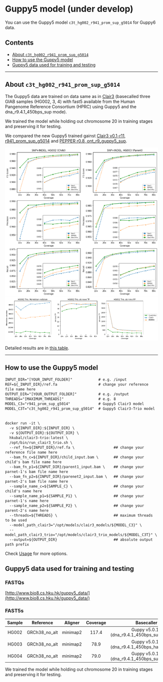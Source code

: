 # Guppy5 model (under develop)

You can use the Guppy5 model `c3t_hg002_r941_prom_sup_g5014` for Guppy6 data.


## Contents

* [About `c3t_hg002_r941_prom_sup_g5014`](#c3t-hg002-r941-prom-sup-g5014)
* [How to use the Guppy5 model](#how-to-use-the-guppy5-model)
* [Guppy5 data used for training and testing](#guppy5-data-used-for-training-and-testing)

---

## About `c3t_hg002_r941_prom_sup_g5014`

The Guppy5 data are trained on data same as in [Clair3](https://github.com/HKU-BAL/Clair3/blob/main/docs/guppy5_20220113.md) (basecalled three GIAB samples (HG002, 3, 4) with fast5 available from the Human Pangenome Reference Consortium (HPRC) using Guppy5 and the dna_r9.4.1_450bps_sup mode).

We trained the model while holding out chromosome 20 in training stages and preserving it for testing.

We compared the new Guppy5 trained gainst [Clair3 v0.1-r11, r941_prom_sup_g5014](https://github.com/HKU-BAL/Clair3) and [PEPPER r0.8, ont_r9_guppy5_sup](https://github.com/kishwarshafin/pepper). 

<!-- ![](../images/clair3-trio_Guppy5_snp_indel_f1_score.png) -->
<img src="../images/clair3-trio_Guppy5_snp_indel_f1_score.png" width = "600" alt="Clair3-Trio overall results">

<!-- ![](../images/clair3-trio_Guppy5_MCV.png) -->
<img src="../images/clair3-trio_Guppy5_MCV.png" width = "800" alt="Clair3-Trio overall results">

Detailed results are in [this table](./guppy5_table.md).

---

## How to use the Guppy5 model

```
INPUT_DIR="[YOUR_INPUT_FOLDER]"            # e.g. /input
REF=${_INPUT_DIR}/ref.fa                   # change your reference file name here
OUTPUT_DIR="[YOUR_OUTPUT_FOLDER]"          # e.g. /output
THREADS="[MAXIMUM_THREADS]"                # e.g. 8
MODEL_C3="r941_prom_sup_g5014"         	   # Guppy5 Clair3 model
MODEL_C3T="c3t_hg002_r941_prom_sup_g5014"  # Guppy5 Clair3-Trio model


docker run -it \
  -v ${INPUT_DIR}:${INPUT_DIR} \
  -v ${OUTPUT_DIR}:${OUTPUT_DIR} \
  hkubal/clair3-trio:latest \
  /opt/bin/run_clair3_trio.sh \
  --ref_fn=${INPUT_DIR}/ref.fa \                  ## change your reference file name here
  --bam_fn_c=${INPUT_DIR}/child_input.bam \       ## change your child's bam file name here 
  --bam_fn_p1=${INPUT_DIR}/parent1_input.bam \    ## change your parnet-1's bam file name here     
  --bam_fn_p2=${INPUT_DIR}/parenet2_input.bam \   ## change your parnet-2's bam file name here   
  --sample_name_c=${SAMPLE_C} \                   ## change your child's name here
  --sample_name_p1=${SAMPLE_P1} \                 ## change your parnet-1's name here
  --sample_name_p2=${SAMPLE_P2} \                 ## change your parent-2's name here
  --threads=${THREADS} \                          ## maximum threads to be used
  --model_path_clair3="/opt/models/clair3_models/${MODEL_C3}" \
  --model_path_clair3_trio="/opt/models/clair3_trio_models/${MODEL_C3T}" \
  --output=${OUTPUT_DIR}                          ## absolute output path prefix 
```

Check [Usage](https://github.com/HKU-BAL/Clair3-Trio#Usage) for more options.



## Guppy5 data used for training and testing

### FASTQs
[http://www.bio8.cs.hku.hk/guppy5_data/](http://www.bio8.cs.hku.hk/guppy5_data/)

### FAST5s
| Sample |   Reference   | Aligner  | Coverage |                   Basecaller                   |                              link                             |
| :----: | :-----------: | :------: | :------: | :--------------------------------------------: | :----------------------------------------------------------: |
| HG002  | GRCh38_no_alt | minimap2 |  117.4   | Guppy v5.0.14 (dna_r9.4.1_450bps_sup_prom.cfg) | [link](https://s3-us-west-2.amazonaws.com/human-pangenomics/index.html?prefix=NHGRI_UCSC_panel/HG002/nanopore/) |
| HG003  | GRCh38_no_alt | minimap2 |   78.9   | Guppy v5.0.14 (dna_r9.4.1_450bps_hac_prom.cfg) | [link](https://s3-us-west-2.amazonaws.com/human-pangenomics/index.html?prefix=NHGRI_UCSC_panel/HG003/nanopore/) |
| HG004  | GRCh38_no_alt | minimap2 |   79.0   | Guppy v5.0.14 (dna_r9.4.1_450bps_sup_prom.cfg) | [link](https://s3-us-west-2.amazonaws.com/human-pangenomics/index.html?prefix=NHGRI_UCSC_panel/HG004/nanopore/) |

We trained the model while holding out chromosome 20 in training stages and preserving it for testing.

